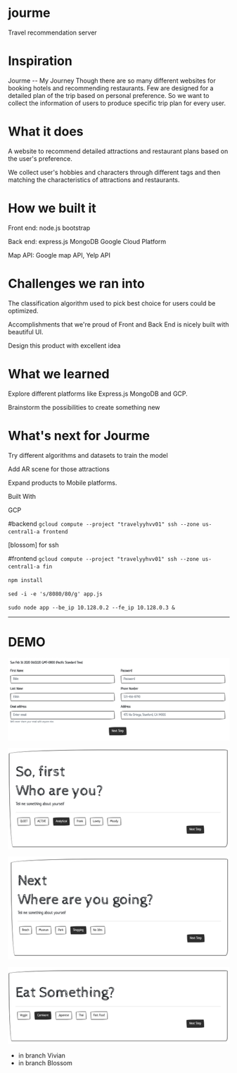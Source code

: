 # jourme

Travel recommendation server
# Inspiration
Jourme -- My Journey Though there are so many different websites for booking hotels and recommending restaurants. Few are designed for a detailed plan of the trip based on personal preference. So we want to collect the information of users to produce specific trip plan for every user.

# What it does
A website to recommend detailed attractions and restaurant plans based on the user's preference.

We collect user's hobbies and characters through different tags and then matching the characteristics of attractions and restaurants.

# How we built it
Front end: node.js bootstrap

Back end: express.js MongoDB Google Cloud Platform

Map API: Google map API, Yelp API

# Challenges we ran into
The classification algorithm used to pick best choice for users could be optimized.

Accomplishments that we're proud of
Front and Back End is nicely built with beautiful UI.

Design this product with excellent idea

# What we learned
Explore different platforms like Express.js MongoDB and GCP.

Brainstorm the possibilities to create something new

# What's next for Jourme
Try different algorithms and datasets to train the model

Add AR scene for those attractions

Expand products to Mobile platforms.

Built With






GCP 

#backend
`gcloud compute --project "travelyyhvv01" ssh --zone us-central1-a frontend`

[blossom] for ssh

#frontend
`gcloud compute --project "travelyyhvv01" ssh --zone us-central1-a fin`

`npm install`

`sed -i -e 's/8080/80/g' app.js`

`sudo node app --be_ip 10.128.0.2 --fe_ip 10.128.0.3 &`





----------------



# DEMO

![wel](./src/Register.png)



![Characteristic](./src/Characteristic.png)

![Attraction](./src/Attraction.png)

![Restaurant](./src/Restaurant.png)

* in branch Vivian
* in branch Blossom




